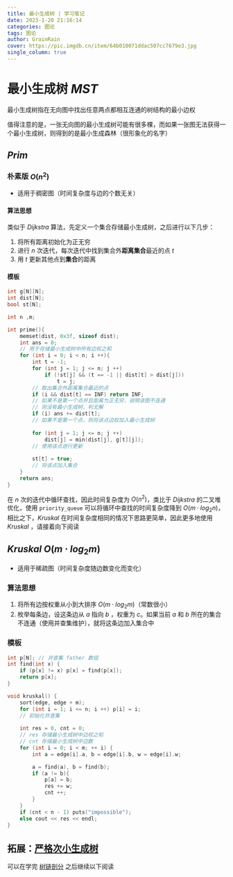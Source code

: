 ```yaml
---
title: 最小生成树 | 学习笔记
date: 2023-1-20 21:16:14
categories: 图论
tags: 图论
author: GrainRain
cover: https://pic.imgdb.cn/item/64b010071ddac507cc7679e3.jpg
single_column: true
---
```



# 最小生成树 $MST$

最小生成树指在无向图中找出任意两点都相互连通的树结构的最小边权

值得注意的是，一张无向图的最小生成树可能有很多棵，而如果一张图无法获得一个最小生成树，则得到的是最小生成森林（很形象化的名字）

## $Prim$

### 朴素版 $O(n^2)$

- 适用于稠密图（时间复杂度与边的个数无关）

#### 算法思想

类似于 $Dijkstra$ 算法，先定义一个集合存储最小生成树，之后进行以下几步：

1. 将所有距离初始化为正无穷
2. 进行 $n$ 次迭代，每次迭代中找到集合外**距离集合**最近的点 $t$ 
3. 用 $t$ 更新其他点到**集合**的距离

#### 模板

```cpp
int g[N][N];
int dist[N];
bool st[N];

int n ,m;

int prime(){
	memset(dist, 0x3f, sizeof dist);
	int ans = 0;
	// 用于存储最小生成树中所有边权之和 
	for (int i = 0; i < n; i ++){
		int t = -1;
		for (int j = 1; j <= n; j ++)
			if (!st[j] && (t == -1 || dist[t] > dist[j]))
				t = j;
		// 取出集合外距离集合最近的点 
		if (i && dist[t] == INF) return INF;
		// 如果不是第一个点并且距离为正无穷，说明该图不连通
		// 则没有最小生成树，判无解
		if (i) ans += dist[t];
		// 如果不是第一个点，则将该点边权加入最小生成树 
		
		for (int j = 1; j <= n; j ++)
			dist[j] = min(dist[j], g[t][j]);
		// 使用该点进行更新 
		
		st[t] = true;
		// 将该点加入集合 
	}
	return ans;
}
```

在 $n$ 次的迭代中循环查找，因此时间复杂度为 $O(n^2)$，类比于 $Dijkstra$ 的二叉堆优化，使用 `priority_queue` 可以将循环中查找的时间复杂度降到 $O(m·log_2n)$，相比之下，$Kruskal$ 在时间复杂度相同的情况下思路更简单，因此更多地使用 $Kruskal$ ，请接着向下阅读

## $Kruskal$ $O(m \cdot log_2m)$

- 适用于稀疏图（时间复杂度随边数变化而变化）

### 算法思想

1. 将所有边按权重从小到大排序 $O(m \cdot log_2m)$（常数很小）
2. 枚举每条边，设这条边从 $a$ 指向 $b$ ，权重为 $c$。如果当前 $a$ 和 $b$ 所在的集合不连通（使用并查集维护），就将这条边加入集合中

### 模板

```cpp
int p[N]; // 并查集 father 数组
int find(int x) {
	if (p[x] != x) p[x] = find(p[x]);
	return p[x];
}

void kruskal() {
	sort(edge, edge + m);
	for (int i = 1; i <= n; i ++) p[i] = i;
	// 初始化并查集 
	
	int res = 0, cnt = 0;
	// res 存储最小生成树中边权之和
	// cnt 存储最小生成树中边数 
	for (int i = 0; i < m; ++ i) {
		int a = edge[i].a, b = edge[i].b, w = edge[i].w;

		a = find(a), b = find(b);
		if (a != b){
			p[a] = b; 
			res += w;
			cnt ++;
		}
	}
	if (cnt < n - 1) puts("impossible");
	else cout << res << endl;
}
```

## 拓展：[严格次小生成树](https://www.luogu.com.cn/problem/P4180)

可以在学完 [树链剖分]() 之后继续以下阅读

